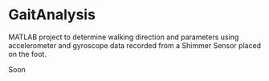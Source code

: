 # GaitAnalysis

MATLAB project to determine walking direction and parameters using accelerometer and gyroscope data recorded from a Shimmer Sensor placed on the foot.

Soon
